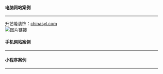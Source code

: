 #### 电脑网站案例
******
升艺隆装饰：[chinasyl.com](http://chinasyl.com)   
![图片链接](/alonesky0315/cases/blob/master/images/chinasyl.com.jpg)   

#### 手机网站案例
******

#### 小程序案例
******

